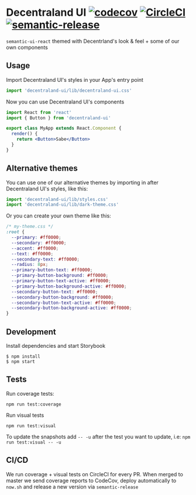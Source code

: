 # Decentraland UI [![codecov](https://codecov.io/gh/decentraland/ui/branch/master/graph/badge.svg)](https://codecov.io/gh/decentraland/ui) [![CircleCI](https://circleci.com/gh/decentraland/ui.svg?style=svg)](https://circleci.com/gh/decentraland/ui) [![semantic-release](https://img.shields.io/badge/%20%20%F0%9F%93%A6%F0%9F%9A%80-semantic--release-e10079.svg)](https://github.com/semantic-release/semantic-release)

`semantic-ui-react` themed with Decentrland's look & feel + some of our own components

## Usage

Import Decentraland UI's styles in your App's entry point

```jsx
import 'decentraland-ui/lib/decentraland-ui.css'
```

Now you can use Decentraland UI's components

```jsx
import React from 'react'
import { Button } from 'decentraland-ui'

export class MyApp extends React.Component {
  render() {
    return <Button>Sabe</Button>
  }
}
```

## Alternative themes

You can use one of our alternative themes by importing in after Decentraland UI's styles, like this:

```jsx
import 'decentraland-ui/lib/styles.css'
import 'decentraland-ui/lib/dark-theme.css'
```

Or you can create your own theme like this:

```css
/* my-theme.css */
:root {
  --primary: #ff0000;
  --secondary: #ff0000;
  --accent: #ff0000;
  --text: #ff0000;
  --secondary-text: #ff0000;
  --radius: 8px;
  --primary-button-text: #ff0000;
  --primary-button-background: #ff0000;
  --primary-button-text-active: #ff0000;
  --primary-button-background-active: #ff0000;
  --secondary-button-text: #ff0000;
  --secondary-button-background: #ff0000;
  --secondary-button-text-active: #ff0000;
  --secondary-button-background-active: #ff0000;
}
```

## Development

Install dependencies and start Storybook

```
$ npm install
$ npm start
```

## Tests

Run coverage tests:

```
npm run test:coverage
```

Run visual tests

```
npm run test:visual
```

To update the snapshots add `-- -u` after the test you want to update, i.e: `npm run test:visual -- -u`

## CI/CD

We run coverage + visual tests on CircleCI for every PR. When merged to master we send coverage reports to CodeCov, deploy automatically to `now.sh` and release a new version via `semantic-release`
